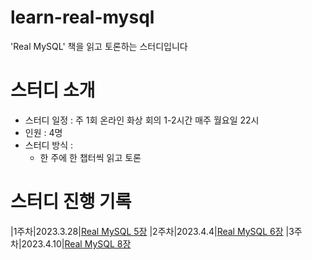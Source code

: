# learn-real-mysql
'Real MySQL' 책을 읽고 토론하는 스터디입니다

# 스터디 소개
- 스터디 일정 : 주 1회 온라인 화상 회의 1-2시간 매주 월요일 22시
- 인원 : 4명
- 스터디 방식 :
    - 한 주에 한 챕터씩 읽고 토론
    
# 스터디 진행 기록
|1주차|2023.3.28|[Real MySQL 5장](https://github.com/happy-developers/dev-interview/issues/76)
|2주차|2023.4.4|[Real MySQL 6장](https://github.com/happy-developers/dev-interview/issues/78)
|3주차|2023.4.10|[Real MySQL 8장](https://github.com/happy-developers/dev-interview/issues/80)

